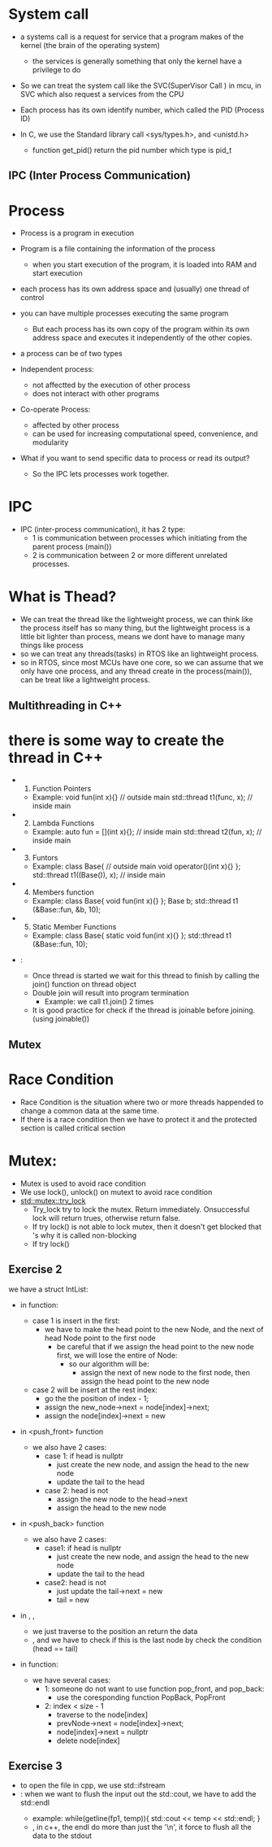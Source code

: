 

# System call 
- a systems call is a request for service that a program makes of the kernel (the brain
of the operating system)
  - the services is generally something that only the kernel have a privilege to do
- So we can treat the system call like the SVC(SuperVisor Call ) in mcu, in SVC which
also request a services from the CPU

- Each process has its own identify number, which called the PID (Process ID)
- In C, we use the Standard library call <sys/types.h>, and <unistd.h>
  - function get_pid() return the pid number which type is pid_t


## IPC (Inter Process Communication)

# Process

- Process is a program in execution
- Program is a file containing the information of the process
  - when you start execution of the program, it is loaded into RAM and start execution
- each process has its own address space and (usually) one thread of control
- you can have multiple processes executing the same program
  - But each process has its own copy of the program within its own address space and 
  executes it independently of the other copies.

- a process can be of two types
 - Independent process:
    - not affectted by the execution of other process
    - does not interact with other programs
  - Co-operate Process:
    - affected by other process
    - can be used for increasing computational speed, convenience, and modularity
- What if you want to send specific data to process or read its output?
  - So the IPC lets processes work together.

# IPC

- IPC (inter-process communication), it has 2 type: 
  - 1 is communication between processes which initiating from the parent process (main()) 
  - 2 is communication between 2 or more different unrelated processes.

# What is Thead?
- We can treat the thread like the lightweight process, we can think like the process itself
has so many thing, but the lightweight process is a little bit lighter than process, means 
we dont have to manage many things like process
- so we can treat any threads(tasks) in RTOS like an lightweight process.
- so in RTOS, since most MCUs have one core, so we can assume that we only have one process,
and any thread create in the process(main()), can be treat like a lightweight process.

## Multithreading in C++
# there is some way to create the thread in C++
- 1. Function Pointers
  - Example:
    void fun(int x){} // outside main
    std::thread t1(func, x); // inside main
- 2. Lambda Functions
  - Example:
    auto fun = [](int x){}; // inside main
    std::thread t2(fun, x); // inside main
- 3. Funtors
  - Example:
    class Base{ // outside main
      void operator()(int x){} 
    };
    std::thread t1((Base()), x);  // inside main
- 4. Members function
  - Example:
    class Base{
      void fun(int x){}
    };
    Base b;
    std::thread t1 (&Base::fun, &b, 10);

- 5. Static Member Functions
  - Example:
    class Base{
      static void fun(int x){}
    };
    std::thread t1 (&Base::fun, 10);

- <note> <the important of the join>:
  - Once thread is started we wait for this thread to finish by calling the join() function
  on thread object
  - Double join will result into program termination
    - Example: we call t1.join() 2 times
  - It is good practice for check if the thread is joinable before joining. (using joinable())

## Mutex
# Race Condition
- Race Condition is the situation where two or more threads happended to change a common data
at the same time.
- If there is a race condition then we have to protect it and the protected section is called 
critical section

# Mutex:
- Mutex is used to avoid race condition
- We use lock(), unlock() on mutext to avoid race condition
- <std::mutex::try_lock>
  - Try_lock try to lock the mutex. Return immediately. Onsuccessful lock will return trues,
  otherwise return false.
  - If try lock() is not able to lock mutex, then it doesn't get blocked that 's why it is called
  non-blocking
  - If try lock() 



## Exercise 2

we have a struct IntList:


- in <insert> function:
  - case 1 is insert in the first:
    - we have to make the head point to the new Node, and the next of head Node point to 
    the first node
      - be careful that if we assign the head point to the new node first, we will lose 
      the entire of Node:
        - so our algorithm will be:
          - assign the next of new node to the first node, then assign the head point to
          the new node
  - case 2 will be insert at the rest index:
    - go the the position of index - 1;
    - assign the new_node->next = node[index]->next;
    - assign the node[index]->next = new
- in <push_front> function
  - we also have 2 cases:
    - case 1: if head is nullptr
      - just create the new node, and assign the head to the new node
      - update the tail to the head
    - case 2: head is not
      - assign the new node to the head->next
      - assign the head to the new node

- in <push_back> function
  - we also have 2 cases:
    - case1: if head is nullptr
      - just create the new node, and assign the head to the new node
      - update the tail to the head
    - case2: head is not
      - just update the tail->next = new
      - tail = new

- in <At>, <Front>, <Back>
  - we just traverse to the position an return the data
  - <Front>, and <Back> we have to check if this is the last node by
  check the condition (head == tail)
- in <Erase> function:
  - we have several cases:
    - 1: someone do not want to use function pop_front, and pop_back:
      - use the coresponding function PopBack, PopFront
    - 2: index < size - 1
      - traverse to the node[index]
      - prevNode->next = node[index]->next;
      - node[index]->next = nullptr
      - delete node[index]


## Exercise 3
- to open the file in cpp, we use std::ifstream
- <note>: when we want to flush the input out the std::cout, we have to add the std::endl
  - example: 
    while(getline(fp1, temp)){
      std::cout << temp << std::endl;
    }
  - <note about the endl>, in c++, the endl do more than just the '\n', it force to flush
  all the data to the stdout
  
  

      

